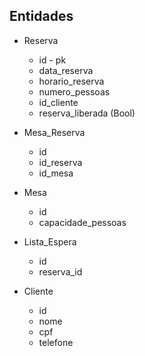 ## Entidades

 - Reserva
    - id - pk
    - data_reserva
    - horario_reserva
    - numero_pessoas
    - id_cliente
    - reserva_liberada (Bool)

- Mesa_Reserva
    - id
    - id_reserva
    - id_mesa

- Mesa
    - id
    - capacidade_pessoas

 - Lista_Espera
    - id
    - reserva_id

 - Cliente
    - id
    - nome
    - cpf
    - telefone

